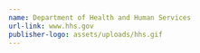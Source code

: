 ```yaml
---
name: Department of Health and Human Services
url-link: www.hhs.gov
publisher-logo: assets/uploads/hhs.gif
---
```


